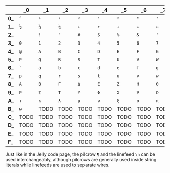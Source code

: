 |   |\_0|\_1|\_2|\_3|\_4|\_5|\_6|\_7|\_8|\_9|\_A|\_B|\_C|\_D|\_E|\_F
|---|---|---|---|---|---|---|---|---|---|---|---|---|---|---|---|---
|**0\_**|`°`|`¹`|`²`|`³`|`⁴`|`⁵`|`⁶`|`⁷`|`⁸`|`⁹`|`⁺`|`⁻`|`⁼`|`⁽`|`⁾`|`ⁿ`
|**1\_**|`½`|`⅓`|`¼`|`←`|`↑`|`→`|`↓`|`↔`|`↕`|`ı`|`ȷ`|`×`|`÷`|`£`|`¥`|`€`
|**2\_**|` `|`!`|`"`|`#`|`$`|`%`|`&`|`'`|`(`|`)`|`*`|`+`|`,`|`-`|`.`|`/`
|**3\_**|`0`|`1`|`2`|`3`|`4`|`5`|`6`|`7`|`8`|`9`|`:`|`;`|`<`|`=`|`>`|`?`
|**4\_**|`@`|`A`|`B`|`C`|`D`|`E`|`F`|`G`|`H`|`I`|`J`|`K`|`L`|`M`|`N`|`O`
|**5\_**|`P`|`Q`|`R`|`S`|`T`|`U`|`V`|`W`|`X`|`Y`|`Z`|`[`|`\`|`]`|`^`|`_`
|**6\_**|`` ` ``|`a`|`b`|`c`|`d`|`e`|`f`|`g`|`h`|`i`|`j`|`k`|`l`|`m`|`n`|`o`
|**7\_**|`p`|`q`|`r`|`s`|`t`|`u`|`v`|`w`|`x`|`y`|`z`|`{`|`\|`|`}`|`~`|`¶`
|**8\_**|`Α`|`Β`|`Γ`|`Δ`|`Ε`|`Ζ`|`Η`|`Θ`|`Ι`|`Κ`|`Λ`|`Μ`|`Ν`|`Ξ`|`Ο`|`Π`
|**9\_**|`Ρ`|`Σ`|`Τ`|`Υ`|`Φ`|`Χ`|`Ψ`|`Ω`|`α`|`β`|`γ`|`δ`|`ε`|`ζ`|`η`|`θ`
|**A\_**|`ι`|`κ`|`λ`|`μ`|`ν`|`ξ`|`ο`|`π`|`ρ`|`ς`|`σ`|`τ`|`υ`|`φ`|`χ`|`ψ`
|**B\_**|`ω`|TODO|TODO|TODO|TODO|TODO|TODO|TODO|TODO|TODO|TODO|TODO|TODO|TODO|TODO|TODO
|**C\_**|TODO|TODO|TODO|TODO|TODO|TODO|TODO|TODO|TODO|TODO|TODO|TODO|TODO|TODO|TODO|TODO
|**D\_**|TODO|TODO|TODO|TODO|TODO|TODO|TODO|TODO|TODO|TODO|TODO|TODO|TODO|TODO|TODO|TODO
|**E\_**|TODO|TODO|TODO|TODO|TODO|TODO|TODO|TODO|TODO|TODO|TODO|TODO|TODO|TODO|TODO|TODO
|**F\_**|TODO|TODO|TODO|TODO|TODO|TODO|TODO|TODO|TODO|TODO|TODO|TODO|TODO|TODO|TODO|TODO

Just like in the Jelly code page, the pilcrow `¶` and the linefeed `\n` can be used interchangeably, although pilcrows are generally used inside string literals while linefeeds are used to separate wires.
